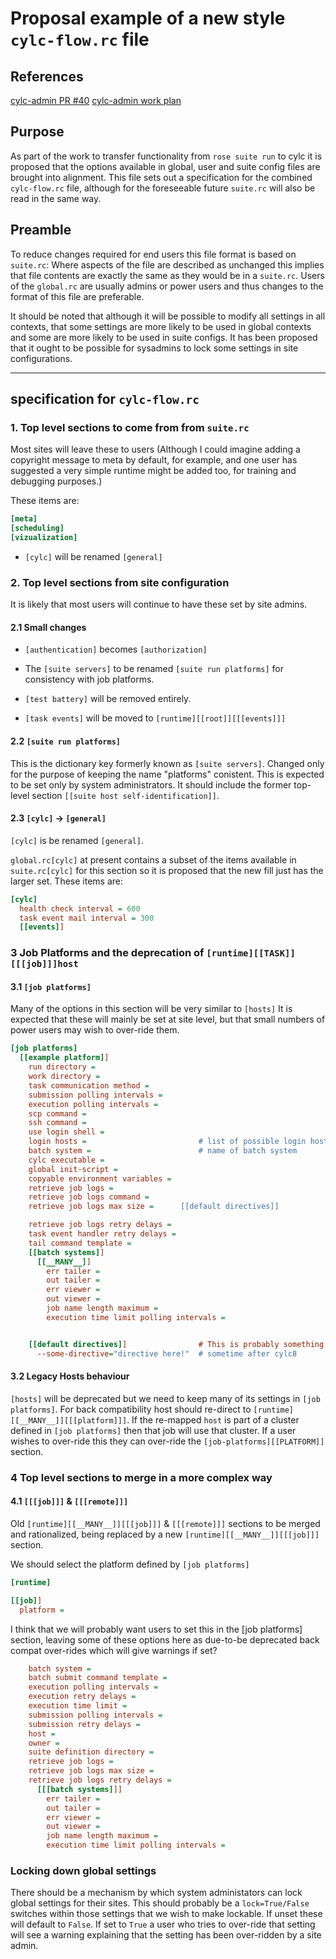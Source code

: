 # Proposal example of a new style `cylc-flow.rc` file

## References
[cylc-admin PR #40](https://github.com/cylc/cylc-admin/pull/40)
[cylc-admin work plan](../proposal-rose-suite-run.md)

## Purpose
As part of the work to transfer functionality from `rose suite run` to cylc
it is proposed that the options available in global, user and suite config
files are brought into alignment. This file sets out a specification for the
combined `cylc-flow.rc` file, although for the foreseeable future `suite.rc`
will also be read in the same way.

## Preamble

To reduce changes required for end users this file format is based on
`suite.rc`: Where aspects of the file are described as unchanged this implies
that file contents are exactly the same as they would be in a `suite.rc`.
Users of the `global.rc` are usually admins or power users and thus changes
to the format of this file are preferable.

It should be noted that although it will be possible to modify all settings in
all contexts, that some settings are more likely to be used in global contexts
and some are more likely to be used in suite configs. It has been proposed
that it ought to be possible for sysadmins to lock some settings in site
configurations.

****

## specification for `cylc-flow.rc`

### 1. Top level sections to come from from `suite.rc`

Most sites will leave these to users (Although I could imagine adding a
copyright message to meta by default, for example, and one user has suggested a
very simple runtime might be added too, for training and debugging purposes.)

These items are:
```ini
[meta]
[scheduling]
[vizualization]
```

* `[cylc]` will be renamed `[general]`

### 2. Top level sections from site configuration

It is likely that most users will continue to have these set by site admins.

#### 2.1 Small changes

* `[authentication]` becomes `[authorization]`

* The `[suite servers]` to be renamed `[suite run platforms]` for consistency
  with job platforms.

* `[test battery]` will be removed entirely.

* `[task events]` will be moved to `[runtime][[root]][[[events]]]`

#### 2.2 `[suite run platforms]`
This is the dictionary key formerly known as ``[suite servers]``. Changed only
for the purpose of keeping the name "platforms" conistent. This is expected to
be set only by system administrators. It should include the former top-level
section `[[suite host self-identification]]`.

#### 2.3 `[cylc]` -> `[general]`

`[cylc]` is be renamed `[general]`.

`global.rc[cylc]` at present contains a subset of the items available in
`suite.rc[cylc]` for this section so it is proposed that the new fill just has
the larger set. These items are:
```ini
[cylc]
  health check interval = 600
  task event mail interval = 300
  [[events]]
```

### 3 Job Platforms and the deprecation of `[runtime][[TASK]][[[job]]]host`

#### 3.1 `[job platforms]`
Many of the options in this section will be very similar to `[hosts]`
It is expected that these will mainly be set at site level, but that
small numbers of power users may wish to over-ride them.

```ini
[job platforms]
  [[example platform]]
    run directory =
    work directory =
    task communication method =
    submission polling intervals =
    execution polling intervals =
    scp command =
    ssh command =
    use login shell =
    login hosts =                         # list of possible login hosts
    batch system =                        # name of batch system
    cylc executable =
    global init-script =
    copyable environment variables =
    retrieve job logs =
    retrieve job logs command =
    retrieve job logs max size =      [[default directives]]

    retrieve job logs retry delays =
    task event handler retry delays =
    tail command template =
    [[batch systems]]
      [[__MANY__]]
        err tailer =
        out tailer =
        err viewer =
        out viewer =
        job name length maximum =
        execution time limit polling intervals =


    [[default directives]]                # This is probably something to do
      --some-directive="directive here!"  # sometime after cylc8
```

#### 3.2 Legacy Hosts behaviour
`[hosts]` will be deprecated but we need to keep many of its settings in
`[job platforms]`. For back compatibility host should re-direct to
`[runtime][[__MANY__]][[[platform]]]`. If the re-mapped `host` is part of a
cluster defined in `[job platforms]` then that job will use that cluster.
If a user wishes to over-ride this they can over-ride the
`[job-platforms][[PLATFORM]]` section.


### 4 Top level sections to merge in a more complex way

#### 4.1 `[[[job]]]` & `[[[remote]]]`
Old `[runtime][[__MANY__]][[[job]]]` & `[[[remote]]]`
sections to be merged and rationalized, being replaced by a new
`[runtime][[__MANY__]][[[job]]]` section.

We should select the platform defined by `[job platforms]`

```ini
[runtime]

[[job]]
  platform =                            
```

I think that we will probably want users to set this in the
[job platforms] section, leaving some of these options here as due-to-be
deprecated back compat over-rides which will give warnings if set?

```ini
    batch system =
    batch submit command template =
    execution polling intervals =
    execution retry delays =
    execution time limit =
    submission polling intervals =
    submission retry delays =
    host =
    owner =
    suite definition directory =
    retrieve job logs =
    retrieve job logs max size =
    retrieve job logs retry delays =
      [[[batch systems]]]
        err tailer =
        out tailer =
        err viewer =
        out viewer =
        job name length maximum =
        execution time limit polling intervals =
```

### Locking down global settings
There should be a mechanism by which system administators can lock global
settings for their sites. This should probably be a `lock=True/False` switches
within those settings that we wish to make lockable. If unset these will
default to `False`. If set to `True` a user who tries to over-ride that setting
will see a warning explaining that the setting has been over-ridden by a site
admin.
